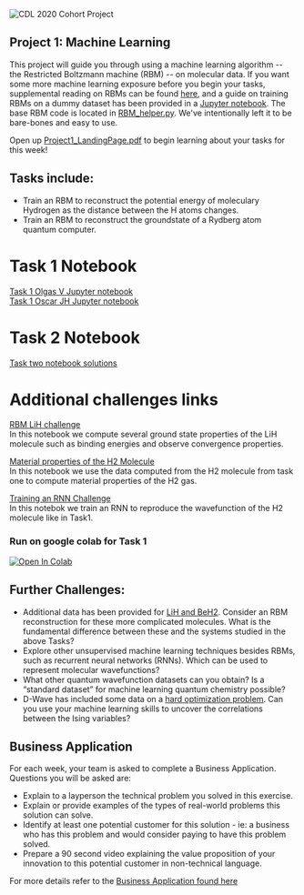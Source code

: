 ![CDL 2020 Cohort Project](../figures/CDL_logo.jpg)
## Project 1: Machine Learning

This project will guide you through using a machine learning algorithm -- the Restricted Boltzmann machine (RBM) -- on molecular data. If you want some more machine learning exposure before you begin your tasks, supplemental reading on RBMs can be found [here](\href{https://qucumber.readthedocs.io/en/stable/_static/RBM_tutorial.pdf}), and a guide on training RBMs on a dummy dataset has been provided in a [Jupyter notebook](https://github.com/CDL-Quantum/CohortProject_2020/blob/master/Project_1_RBM_and_Tomography/RBM_train_dummy_dataset.ipynb). The base RBM code is located in [RBM_helper.py](https://github.com/CDL-Quantum/CohortProject_2020/blob/master/Project_1_RBM_and_Tomography/RBM_helper.py). We've intentionally left it to be bare-bones and easy to use.

Open up [Project1_LandingPage.pdf](https://github.com/CDL-Quantum/CohortProject_2020/blob/master/Project_1_RBM_and_Tomography/Project1_LandingPage.pdf) to begin learning about your tasks for this week!

## Tasks include:
* Train an RBM to reconstruct the potential energy of moleculary Hydrogen as the distance between the H atoms changes.
* Train an RBM to reconstruct the groundstate of a Rydberg atom quantum computer.


# Task 1 Notebook 
[Task 1 Olgas V Jupyter notebook](https://github.com/olgOk/CohortProject_2020/blob/master/Project_1_RBM_and_Tomography/Task1_Olga_V.ipynb)  
[Task 1 Oscar JH Jupyter notebook](https://github.com/olgOk/CohortProject_2020/blob/master/Project_1_RBM_and_Tomography/Task1_Oscar_JH.ipynb)  

# Task 2 Notebook  
[ Task two notebook solutions](https://github.com/olgOk/CohortProject_2020/blob/master/Project_1_RBM_and_Tomography/Task2.ipynb)

# Additional challenges links
[RBM LiH challenge]()  
In this notebook we compute several ground state properties of the LiH molecule such as binding energies and observe convergence properties.

[Material properties of the H2 Molecule](https://github.com/olgOk/CohortProject_2020/blob/oscar_JH_task_1_and_2/Project_1_RBM_and_Tomography/Physics_properties_of_the_H2_molecule.ipynb)  
In this notebook we use the data computed from the H2 molecule from task one to compute material properties of the H2 gas. 

[Training an RNN Challenge]()  
In this notebok we train an RNN to reproduce the wavefunction of the H2 molecule like in Task1.  

### Run on google colab for Task 1
[![Open In Colab](https://colab.research.google.com/assets/colab-badge.svg)](https://colab.research.google.com/github/olgOk/CohortProject_2020/blob/master/Project_1_RBM_and_Tomography/Task1_Oscar_JH.ipynb)

## Further Challenges:
* Additional data has been provided for 
[LiH and BeH2](https://github.com/CDL-Quantum/CohortProject_2020/tree/master/datasets/qubit_molecules).
Consider an RBM reconstruction for these more complicated molecules.  What is the fundamental difference between these and the systems studied in the above Tasks?
* Explore other unsupervised machine learning techniques besides RBMs, such as recurrent neural networks (RNNs). Which can be used to represent molecular wavefunctions?
* What other quantum wavefunction datasets can you obtain? Is a “standard dataset” for machine learning quantum chemistry possible?
* D-Wave has included some data on a 
[hard optimization problem](https://github.com/CDL-Quantum/CohortProject_2020/tree/master/datasets/IsingSamplesDW). 
Can you use your machine learning skills to uncover the correlations between the Ising variables?


## Business Application
For each week, your team is asked to complete a Business Application. Questions you will be asked are:

* Explain to a layperson the technical problem you solved in this exercise.
* Explain or provide examples of the types of real-world problems this solution can solve.
* Identify at least one potential customer for this solution - ie: a business who has this problem and would consider paying to have this problem solved.
* Prepare a 90 second video explaining the value proposition of your innovation to this potential customer in non-technical language.

For more details refer to the [Business Application found here](./Business_Application.md)
